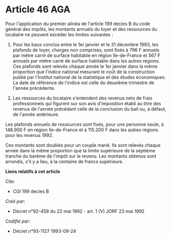 # Article 46 AGA

Pour l'application du premier alinéa de l'article 199 decies B du code général des impôts, les montants annuels du loyer et
des ressources du locataire ne peuvent excéder les limites suivantes :

1. Pour les baux conclus entre le 1er janvier et le 31 décembre 1993, les plafonds de loyer, charges non comprises, sont
fixés à 796 F annuels par mètre carré de surface habitable en région Ile-de-France et 567 F annuels par mètre carré de
surface habitable dans les autres régions. Ces plafonds sont relevés chaque année le 1er janvier dans la même proportion que
l'indice national mesurant le coût de la construction publié par l'Institut national de la statistique et des études
économiques. La date de référence de l'indice est celle du deuxième trimestre de l'année précédente.

2. Les ressources du locataire s'entendent des revenus nets de frais professionnels qui figurent sur son avis d'imposition
établi au titre des revenus de l'année précédant celle de la conclusion du bail ou, à défaut, de l'année antérieure.

Les plafonds annuels de ressources sont fixés, pour une personne seule, à 148.900 F en région Ile-de-France et à 115.200 F
dans les autres régions pour les revenus 1992.

Ces montants sont doublés pour un couple marié. Ils sont relevés chaque année dans la même proportion que la limite
supérieure de la septième tranche du barème de l'impôt sur le revenu. Les montants obtenus sont arrondis, s'il y a lieu, à la
centaine de francs supérieure.

**Liens relatifs à cet article**

_Cite_:

  - CGI 199 decies B

_Créé par_:

  - Décret n°92-458 du 22 mai 1992 - art. 1 (V) JORF 23 mai 1992

_Codifié par_:

  - Décret n°93-1127 1993-09-24

